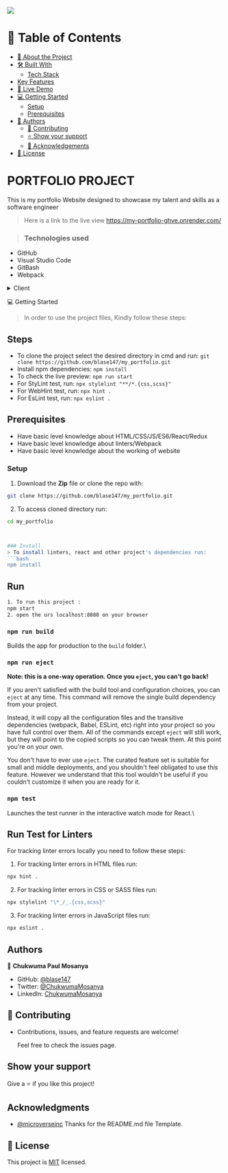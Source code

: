 ![](https://img.shields.io/badge/Microverse-blueviolet)

# 📗 Table of Contents

- [📖 About the Project](#about-project)
- [🛠 Built With](#built-with)
  - [Tech Stack](#tech-stack)
- [Key Features](#key-features)
- [🚀 Live Demo](#live-demo)
- [💻 Getting Started](#getting-started)
  - [Setup](#setup)
  - [Prerequisites](#prerequisites)
- [👥 Authors](#authors)
  - [🤝 Contributing](#contributing)
  - [⭐️ Show your support](#support)
  - [🙏 Acknowledgements](#acknowledgements)
- [📝 License](#license)

# PORTFOLIO PROJECT

This is my portfolio Website designed to showcase my talent and skills as a software engineer
> Here is a link to the live view <https://my-portfolio-ghve.onrender.com/>

> ### Technologies used

- GitHub
- Visual Studio Code
- GitBash
- Webpack

<details>
<summary>Client</summary>
  <ul>
    <li><a href="https://reactjs.org/">React.js</a></li>
  </ul>
</details>

 💻 Getting Started <a name="getting-started"></a>
> In order to use the project files, Kindly follow these steps:

## Steps

- To clone the project select the desired directory in cmd and run: `git clone https://github.com/blase147/my_portfolio.git`
- Install npm dependencies: `npm install`
- To check the live preview: `npm run start`
- For StyLint test, run: `npx stylelint "**/*.{css,scss}"`
- For WebHint test, run: `npx hint .`
- For EsLint test, run: `npx eslint .`

## Prerequisites

- Have basic level knowledge about HTML/CSS/JS/ES6/React/Redux
- Have basic level knowledge about linters/Webpack
- Have basic level knowledge about the working of website

### Setup

1. Download the **Zip** file or clone the repo with:

```bash
git clone https://github.com/blase147/my_portfolio.git
```

2. To access cloned directory run:

```bash
cd my_portfolio



### Install
> To install linters, react and other project's dependencies run:
```bash
npm install
```

## Run

```bash
1. To run this project :
npm start
2. open the urs localhost:8080 on your browser

```

### `npm run build`

Builds the app for production to the `build` folder.\

### `npm run eject`

**Note: this is a one-way operation. Once you `eject`, you can't go back!**

If you aren't satisfied with the build tool and configuration choices, you can `eject` at any time. This command will remove the single build dependency from your project.

Instead, it will copy all the configuration files and the transitive dependencies (webpack, Babel, ESLint, etc) right into your project so you have full control over them. All of the commands except `eject` will still work, but they will point to the copied scripts so you can tweak them. At this point you're on your own.

You don't have to ever use `eject`. The curated feature set is suitable for small and middle deployments, and you shouldn't feel obligated to use this feature. However we understand that this tool wouldn't be useful if you couldn't customize it when you are ready for it.

### `npm test`

Launches the test runner in the interactive watch mode for React.\

## Run Test for Linters

For tracking linter errors locally you need to follow these steps:

1. For tracking linter errors in HTML files run:

```bash
npx hint .
```

2. For tracking linter errors in CSS or SASS files run:

```bash
npx stylelint "\*_/_.{css,scss}"
```

3. For tracking linter errors in JavaScript files run:

```bash
npx eslint .
```

## Authors

👤 **Chukwuma Paul Mosanya**

- GitHub: [@blase147](https://github.com/blase147)
- Twitter: [@ChukwumaMosanya](https://twitter.com/ChukwumaMosanya)
- LinkedIn: [ChukwumaMosanya](www.linkedin.com/in/chukwuma-mosanya-346453)

## 🤝 Contributing

- Contributions, issues, and feature requests are welcome!

  Feel free to check the issues page.

## Show your support

Give a ⭐️ if you like this project!

## Acknowledgments

- [@microverseinc](https://github.com/microverseinc)
Thanks for the README.md file Template.

## 📝 License

This project is [MIT](./license) licensed.
